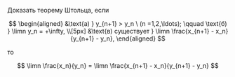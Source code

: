 Доказать теорему Штольца, если

$$
\begin{aligned}
    &\text{а) } y_{n+1} > y_n \ (n =1,2,\ldots); \qquad \text{б) } \limn y_n = +\infty,
    \\[5px]
    &\text{в) существует } \limn \frac{x_{n+1} - x_n}{y_{n+1} - y_n},
\end{aligned}
$$

то

$$ \limn \frac{x_n}{y_n} = \limn \frac{x_{n+1} - x_n}{y_{n+1} - y_n} $$